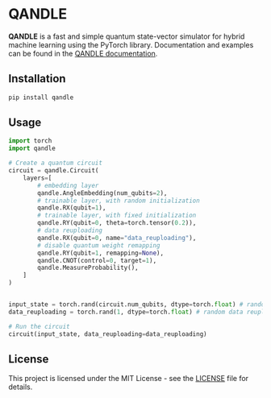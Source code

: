 # QANDLE
**QANDLE** is a fast and simple quantum state-vector simulator for hybrid machine learning using the PyTorch library.
Documentation and examples can be found in the [QANDLE documentation](https://gstenzel.github.io/qandle/).

## Installation
```bash
pip install qandle
```

## Usage
```python
import torch
import qandle

# Create a quantum circuit
circuit = qandle.Circuit(
    layers=[
        # embedding layer
        qandle.AngleEmbedding(num_qubits=2),
        # trainable layer, with random initialization
        qandle.RX(qubit=1),
        # trainable layer, with fixed initialization
        qandle.RY(qubit=0, theta=torch.tensor(0.2)),
        # data reuploading
        qandle.RX(qubit=0, name="data_reuploading"),
        # disable quantum weight remapping
        qandle.RY(qubit=1, remapping=None),
        qandle.CNOT(control=0, target=1),
        qandle.MeasureProbability(),
    ]
)


input_state = torch.rand(circuit.num_qubits, dtype=torch.float) # random input
data_reuploading = torch.rand(1, dtype=torch.float) # random data reuploading input

# Run the circuit
circuit(input_state, data_reuploading=data_reuploading)
```	

## License
This project is licensed under the MIT License - see the [LICENSE](LICENSE) file for details.


